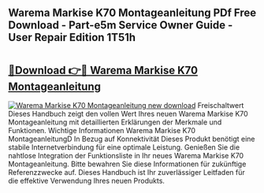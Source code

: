 ## Warema Markise K70 Montageanleitung PDf Free Download - Part-e5m Service Owner Guide - User Repair Edition 1T51h

# <h2><a href="http://df8drxr.blite.top/?on=Warema+Markise+K70+Montageanleitung">🔗Download 👉🔴 Warema Markise K70 Montageanleitung</a></h2>

[![Warema Markise K70 Montageanleitung new download](https://i.imgur.com/lujVjoI.png)](http://df8drxr.blite.top/?on=Warema+Markise+K70+Montageanleitung)
Freischaltwert Dieses Handbuch zeigt den vollen Wert Ihres neuen Warema Markise K70 Montageanleitung mit detaillierten Erklärungen der Merkmale und Funktionen. Wichtige Informationen Warema Markise K70 MontageanleitungD In Bezug auf Konnektivität Dieses Produkt benötigt eine stabile Internetverbindung für eine optimale Leistung. Genießen Sie die nahtlose Integration der Funktionsliste in Ihr neues Warema Markise K70 Montageanleitung. Bitte bewahren Sie diese Informationen für zukünftige Referenzzwecke auf. Dieses Handbuch ist Ihr zuverlässiger Leitfaden für die effektive Verwendung Ihres neuen Produkts.
